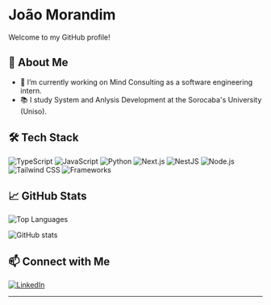 # João Morandim

Welcome to my GitHub profile! 

## 🚀 About Me
- 🔭 I’m currently working on Mind Consulting as a software engineering intern.
- 📚 I study System and Anlysis Development at the Sorocaba's University (Uniso).

## 🛠️ Tech Stack

![TypeScript](https://img.shields.io/badge/code-TypeScript-informational?style=flat&logo=typescript)
![JavaScript](https://img.shields.io/badge/code-JavaScript-informational?style=flat&logo=javascript)
![Python](https://img.shields.io/badge/code-Python-informational?style=flat&logo=python)
![Next.js](https://img.shields.io/badge/framework-Next.js-informational?style=flat&logo=next.js)
![NestJS](https://img.shields.io/badge/framework-NestJS-informational?style=flat&logo=nestjs)
![Node.js](https://img.shields.io/badge/runtime-Node.js-informational?style=flat&logo=node.js)
![Tailwind CSS](https://img.shields.io/badge/style-Tailwind_CSS-informational?style=flat&logo=tailwind-css)
![Frameworks](https://img.shields.io/badge/framework-React-informational?style=flat&logo=react)
<!-- Add or remove badges as needed -->

## 📈 GitHub Stats

![Top Languages](https://github-readme-stats.vercel.app/api/top-langs/?username=jmoranj&layout=compact&theme=dark)

![GitHub stats](https://github-readme-stats.vercel.app/api?username=jmoranj&show_icons=true&theme=dark)

## 📫 Connect with Me
[![LinkedIn](https://img.shields.io/badge/LinkedIn-blue?style=flat&logo=linkedin)](https://linkedin.com/in/joaomorandim)

---


